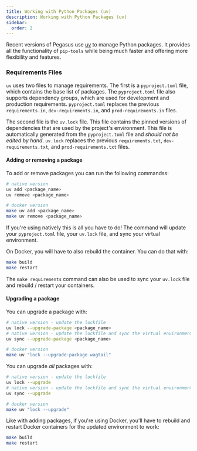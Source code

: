 ```yaml
---
title: Working with Python Packages (uv)
description: Working with Python Packages (uv)
sidebar:
  order: 2
---
```


Recent versions of Pegasus use [uv](https://docs.astral.sh/uv/) to manage Python packages.
It provides all the functionality of `pip-tools` while being much faster and offering more flexibility
and features.

### Requirements Files

`uv` uses two files to manage requirements. The first is a `pyproject.toml` file, which contains the
base list of packages. The `pyproject.toml` file also supports dependency groups, which are used
for development and production requirements.
`pyproject.toml` replaces the previous `requirements.in`, `dev-requirements.in`, and `prod-requirements.in` files.

The second file is the `uv.lock` file. This file contains the pinned versions of dependencies
that are used by the project's environment.
This file is automatically generated from the `pyproject.toml` file and *should not be edited by hand*.
`uv.lock` replaces the previous `requirements.txt`, `dev-requirements.txt`, and `prod-requirements.txt` files.

#### Adding or removing a package

To add or remove packages you can run the following commandss:

```bash
# native version
uv add <package_name>
uv remove <package_name>

# docker version
make uv add <package_name>
make uv remove <package_name>
```

If you're using natively this is all you have to do! The command will update your `pyproject.toml` file,
your `uv.lock` file, and sync your virtual environment.

On Docker, you will have to also rebuild the container. You can do that with:

```bash
make build
make restart
```

The `make requirements` command can also be used to sync your `uv.lock` file and rebuild / restart your containers.

#### Upgrading a package

You can upgrade a package with:

```bash
# native version - update the lockfile
uv lock --upgrade-package <package_name>
# native version - update the lockfile and sync the virtual environment
uv sync --upgrade-package <package_name>

# docker version
make uv "lock --upgrade-package wagtail"
```

You can upgrade *all* packages with:

```bash
# native version - update the lockfile
uv lock --upgrade
# native version - update the lockfile and sync the virtual environment
uv sync --upgrade

# docker version
make uv "lock --upgrade"
```

Like with adding packages, if you're using Docker, you'll have to rebuild and restart Docker containers for the updated
environment to work:

```bash
make build
make restart
```
